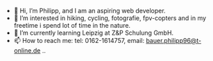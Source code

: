 - 👋 Hi, I’m Philipp, and I am an aspiring web developer.
- 👀 I’m interested in hiking, cycling, fotografie, fpv-copters and in my freetime i spend lot of time in the nature.
- 🌱 I’m currently learning Leipzig at Z&P Schulung GmbH.
- 📫 How to reach me: tel: 0162-1614757, email: bauer.philipp96@t-online.de
..

<!---
philc1357/philc1357 is a ✨ special ✨ repository because its `README.md` (this file) appears on your GitHub profile.
You can click the Preview link to take a look at your changes.
--->
